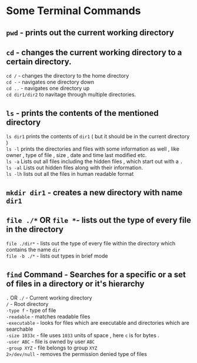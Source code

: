 # Some Terminal Commands 

## `pwd` - prints out the current working directory 
## `cd` - changes the current working directory to a certain directory.
   `cd /` - changes the directory to the home directory <br/>
   `cd -` - navigates one directory down <br/>
   `cd ..` - navigates one directory up <br/>
   `cd dir1/dir2` to navitage through multiple directories. <br/>
   
## `ls` - prints the contents of the mentioned directory
   `ls dir1` prints the contents of `dir1` ( but it should be in the current directory ) <br/>
   `ls -l` prints the directories and files with some information as well , like owner , type of file , size , date and time last modified etc. <br/>
   `ls -a` Lists out all files including the hidden files , which start out with a `.`  <br/>
   `ls -al` Lists out hidden files along with their information. <br/>
   `ls -lh` lists out all the files in human readable format 
   
## `mkdir dir1` - creates a new directory with name `dir1`

## `file ./*` OR `file *`- lists out the type of every file in the directory <br/>
   `file ./dir*` - lists out the type of every file within the directory which contains the name `dir` <br/>
   `file -b ./*` - lists out types in brief mode <br/>
   
## `find` Command - Searches for a specific or a set of files in a directory or it's hierarchy
   `.` OR `./` - Current working directory <br/>
   `/` - Root directory <br/>
   `-type f` - type of file <br/>
   `-readable` - matches readable files <br/>
   `-executable` - looks for files which are executable and directories which are searchable <br/>
   `-size 1033c` - file uses `1033` units of space , here `c` is for bytes . <br/>
   `-user ABC` - file is owned by user `ABC` <br/>
   `-group XYZ` - file belongs to group `XYZ` <br/>
   `2>/dev/null` - removes the permission denied type of files <br/>
   
